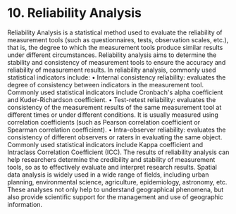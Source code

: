 # 10. Reliability Analysis

Reliability Analysis is a statistical method used to evaluate the reliability of measurement tools (such as questionnaires, tests, observation scales, etc.), that is, the degree to which the measurement tools produce similar results under different circumstances. Reliability analysis aims to determine the stability and consistency of measurement tools to ensure the accuracy and reliability of measurement results.
In reliability analysis, commonly used statistical indicators include:
• Internal consistency reliability: evaluates the degree of consistency between indicators in the measurement tool. Commonly used statistical indicators include Cronbach's alpha coefficient and Kuder-Richardson coefficient.
• Test-retest reliability: evaluates the consistency of the measurement results of the same measurement tool at different times or under different conditions. It is usually measured using correlation coefficients (such as Pearson correlation coefficient or Spearman correlation coefficient).
• Intra-observer reliability: evaluates the consistency of different observers or raters in evaluating the same object. Commonly used statistical indicators include Kappa coefficient and Intraclass Correlation Coefficient (ICC).
The results of reliability analysis can help researchers determine the credibility and stability of measurement tools, so as to effectively evaluate and interpret research results.
Spatial data analysis is widely used in a wide range of fields, including urban planning, environmental science, agriculture, epidemiology, astronomy, etc. These analyses not only help to understand geographical phenomena, but also provide scientific support for the management and use of geographic information.